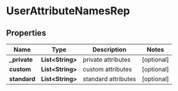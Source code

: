 

# UserAttributeNamesRep


## Properties

| Name | Type | Description | Notes |
|------------ | ------------- | ------------- | -------------|
|**_private** | **List&lt;String&gt;** | private attributes |  [optional] |
|**custom** | **List&lt;String&gt;** | custom attributes |  [optional] |
|**standard** | **List&lt;String&gt;** | standard attributes |  [optional] |




